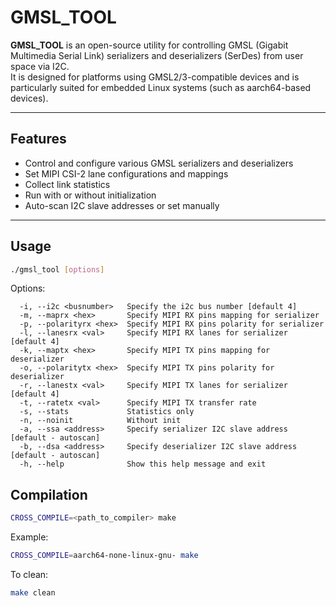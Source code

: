 # GMSL_TOOL

**GMSL_TOOL** is an open-source utility for controlling GMSL (Gigabit Multimedia Serial Link) serializers and deserializers (SerDes) from user space via I2C.  
It is designed for platforms using GMSL2/3-compatible devices and is particularly suited for embedded Linux systems (such as aarch64-based devices).

---

## Features

- Control and configure various GMSL serializers and deserializers
- Set MIPI CSI-2 lane configurations and mappings
- Collect link statistics
- Run with or without initialization
- Auto-scan I2C slave addresses or set manually

---

## Usage

```bash
./gmsl_tool [options]
```

Options:
```text
  -i, --i2c <busnumber>   Specify the i2c bus number [default 4]
  -m, --maprx <hex>       Specify MIPI RX pins mapping for serializer
  -p, --polarityrx <hex>  Specify MIPI RX pins polarity for serializer
  -l, --lanesrx <val>     Specify MIPI RX lanes for serializer [default 4]
  -k, --maptx <hex>       Specify MIPI TX pins mapping for deserializer
  -o, --polaritytx <hex>  Specify MIPI TX pins polarity for deserializer
  -r, --lanestx <val>     Specify MIPI TX lanes for serializer [default 4]
  -t, --ratetx <val>      Specify MIPI TX transfer rate
  -s, --stats             Statistics only
  -n, --noinit            Without init
  -a, --ssa <address>     Specify serializer I2C slave address [default - autoscan]
  -b, --dsa <address>     Specify deserializer I2C slave address [default - autoscan]
  -h, --help              Show this help message and exit
```

## Compilation

```bash
CROSS_COMPILE=<path_to_compiler> make
```

Example:
```bash
CROSS_COMPILE=aarch64-none-linux-gnu- make
```

To clean:
```bash
make clean
```